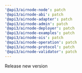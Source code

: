 ```yaml
---
'@api3/airnode-node': patch
'@api3/airnode-abi': patch
'@api3/airnode-adapter': patch
'@api3/airnode-admin': patch
'@api3/airnode-deployer': patch
'@api3/airnode-examples': patch
'@api3/airnode-ois': patch
'@api3/airnode-operation': patch
'@api3/airnode-protocol': patch
'@api3/airnode-validator': patch
---
```


Release new version
